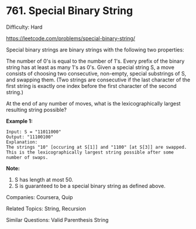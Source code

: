 # 761. Special Binary String

Difficulty: Hard

https://leetcode.com/problems/special-binary-string/

Special binary strings are binary strings with the following two properties:

The number of 0's is equal to the number of 1's.
Every prefix of the binary string has at least as many 1's as 0's.
Given a special string S, a move consists of choosing two consecutive, non-empty, special substrings of S, and swapping them. (Two strings are consecutive if the last character of the first string is exactly one index before the first character of the second string.)

At the end of any number of moves, what is the lexicographically largest resulting string possible?

**Example 1:**
```
Input: S = "11011000"
Output: "11100100"
Explanation:
The strings "10" [occuring at S[1]] and "1100" [at S[3]] are swapped.
This is the lexicographically largest string possible after some number of swaps.
```
**Note:**
1. S has length at most 50.
2. S is guaranteed to be a special binary string as defined above.

Companies: Coursera, Quip

Related Topics: String, Recursion

Similar Questions: Valid Parenthesis String
